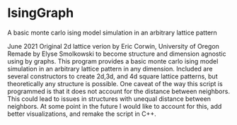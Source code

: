 # IsingGraph
A basic monte carlo ising model simulation in an arbitrary lattice pattern

June 2021
Original 2d lattice verion by Eric Corwin, University of Oregon
Remade by Elyse Smolkowski to become structure and dimension agnostic using by graphs.
This program provides a basic monte carlo ising model simulation in an arbitrary lattice pattern in any dimension.
Included are several constructors to create 2d,3d, and 4d square lattice patterns, but theoretically any structure is possible.
One caveat of the way this script is programmed is that it does not account for the distance between neighbors. This could lead to issues in structures with unequal distance between neighbors. At some point in the future I would like to account for this, add better visualizations, and remake the script in C++.
